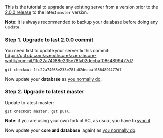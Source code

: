 This is the tutorial to upgrade any existing server from a version prior to the [2.0.0 release](https://github.com/azerothcore/azerothcore-wotlk/releases/tag/v2.0.0) to the latest `master` version.

**Note**: it is always recommended to backup your database before doing any update.

### Step 1. Upgrade to last 2.0.0 commit

You need first to update your server to this commit: https://github.com/azerothcore/azerothcore-wotlk/commit/1fc22a74088e235e78fa02decbaf0864899477d7

`git checkout 1fc22a74088e235e78fa02decbaf0864899477d7`

Now update your **database** as [you normally do](https://github.com/azerothcore/azerothcore-wotlk/wiki/Update#3-update-the-database).

### Step 2. Upgrade to latest master

Update to latest master:

`git checkout master; git pull;`

**Note**: if you are using your own fork of AC, as usual, you have to [sync it](https://github.com/azerothcore/azerothcore-wotlk/wiki/Syncing-your-fork)

Now update your **core and database** (again) as [you normally do](https://github.com/azerothcore/azerothcore-wotlk/wiki/Update).